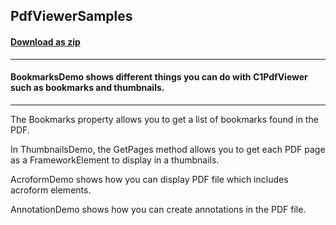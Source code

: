 ## PdfViewerSamples
#### [Download as zip](https://downgit.github.io/#/home?url=https://github.com/GrapeCity/ComponentOne-WPF-Samples/tree/master/NET_4.5.2/C1.WPF.PdfViewer/CS/PdfViewerSamples)
____
#### BookmarksDemo shows different things you can do with C1PdfViewer such as bookmarks and thumbnails.
____
The Bookmarks property allows you to get a list of bookmarks found in the PDF.

In ThumbnailsDemo, the GetPages method allows you to get each PDF page as a FrameworkElement to display in a thumbnails.

AcroformDemo shows how you can display PDF file which includes acroform elements.

AnnotationDemo shows how you can create annotations in the PDF file.
